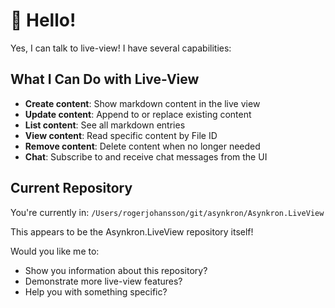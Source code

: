 # 👋 Hello!

Yes, I can talk to live-view! I have several capabilities:

## What I Can Do with Live-View

- **Create content**: Show markdown content in the live view
- **Update content**: Append to or replace existing content
- **List content**: See all markdown entries
- **View content**: Read specific content by File ID
- **Remove content**: Delete content when no longer needed
- **Chat**: Subscribe to and receive chat messages from the UI

## Current Repository

You're currently in: `/Users/rogerjohansson/git/asynkron/Asynkron.LiveView`

This appears to be the Asynkron.LiveView repository itself! 

Would you like me to:
- Show you information about this repository?
- Demonstrate more live-view features?
- Help you with something specific?

